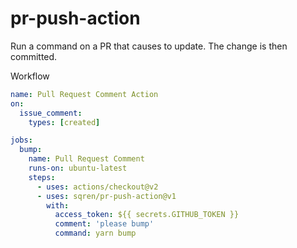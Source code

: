 # pr-push-action

Run a command on a PR that causes to update. The change is then committed.

Workflow

```yml
name: Pull Request Comment Action
on:
  issue_comment:
    types: [created]

jobs:
  bump:
    name: Pull Request Comment
    runs-on: ubuntu-latest
    steps:
      - uses: actions/checkout@v2
      - uses: sqren/pr-push-action@v1
        with:
          access_token: ${{ secrets.GITHUB_TOKEN }}
          comment: 'please bump'
          command: yarn bump
```
